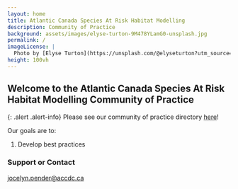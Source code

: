```yaml
---
layout: home
title: Atlantic Canada Species At Risk Habitat Modelling
description: Community of Practice
background: assets/images/elyse-turton-9M478YLamG0-unsplash.jpg
permalink: /
imageLicense: |
  Photo by [Elyse Turton](https://unsplash.com/@elyseturton?utm_source=unsplash&utm_medium=referral&utm_content=creditCopyText) on [Unsplash](https://unsplash.com/s/photos/nova-scotia?utm_source=unsplash&utm_medium=referral&utm_content=creditCopyText)  
height: 100vh
---
```


## Welcome to the Atlantic Canada Species At Risk Habitat Modelling Community of Practice

{: .alert .alert-info}
Please see our community of practice directory [here](directory)!

Our goals are to:
1. Develop best practices

### Support or Contact

jocelyn.pender@accdc.ca
